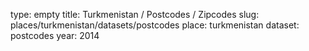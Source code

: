 type: empty
title: Turkmenistan / Postcodes / Zipcodes
slug: places/turkmenistan/datasets/postcodes
place: turkmenistan
dataset: postcodes
year: 2014
